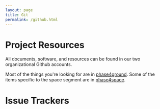 ```yaml
---
layout: page
title: Git
permalink: /github.html
---
```


# Project Resources

All documents, software, and resources can be found in our two organizational Github accounts.

Most of the things you're looking for are in [phase4ground](https://github.com/phase4ground). Some of the items specific to the space segment are in [phase4space](https://github.com/phase4space).

# Issue Trackers
